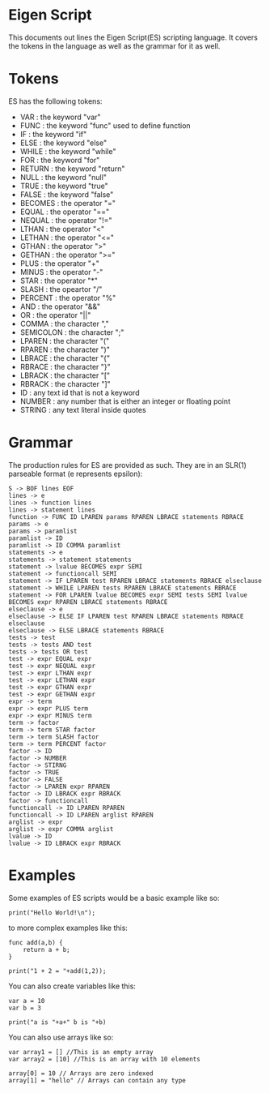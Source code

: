 Eigen Script
============

This documents out lines the Eigen Script(ES) scripting language. It covers
the tokens in the language as well as the grammar for it as well.

# Tokens

ES has the following tokens:

 - VAR : the keyword "var"
 - FUNC : the keyword "func" used to define function
 - IF : the keyword "if"
 - ELSE : the keyword "else"
 - WHILE : the keyword "while"
 - FOR : the keyword "for"
 - RETURN : the keyword "return"
 - NULL : the keyword "null"
 - TRUE : the keyword "true"
 - FALSE : the keyword "false"
 - BECOMES : the operator "="
 - EQUAL : the operator "=="
 - NEQUAL : the operator "!="
 - LTHAN : the operator "<"
 - LETHAN : the operator "<="
 - GTHAN : the operator ">"
 - GETHAN : the operator ">="
 - PLUS : the operator "+"
 - MINUS : the operator "-"
 - STAR : the operator "*"
 - SLASH : the opeartor "/"
 - PERCENT : the operator "%"
 - AND : the operator "&&"
 - OR : the operator "||"
 - COMMA : the character ","
 - SEMICOLON : the character ";"
 - LPAREN : the character "("
 - RPAREN : the character ")"
 - LBRACE : the character "{"
 - RBRACE : the character "}"
 - LBRACK : the character "["
 - RBRACK : the character "]"
 - ID : any text id that is not a keyword
 - NUMBER : any number that is either an integer or floating point
 - STRING : any text literal inside quotes

# Grammar

The production rules for ES are provided as such. They are in an SLR(1)
parseable format (e represents epsilon):

    S -> BOF lines EOF
    lines -> e
    lines -> function lines
    lines -> statement lines
    function -> FUNC ID LPAREN params RPAREN LBRACE statements RBRACE
    params -> e
    params -> paramlist
    paramlist -> ID
    paramlist -> ID COMMA paramlist
    statements -> e
    statements -> statement statements
    statement -> lvalue BECOMES expr SEMI
    statement -> functioncall SEMI
    statement -> IF LPAREN test RPAREN LBRACE statements RBRACE elseclause
    statement -> WHILE LPAREN tests RPAREN LBRACE statements RBRACE
    statement -> FOR LPAREN lvalue BECOMES expr SEMI tests SEMI lvalue BECOMES expr RPAREN LBRACE statements RBRACE
    elseclause -> e
    elseclause -> ELSE IF LPAREN test RPAREN LBRACE statements RBRACE elseclause
    elseclause -> ELSE LBRACE statements RBRACE
    tests -> test
    tests -> tests AND test
    tests -> tests OR test
    test -> expr EQUAL expr
    test -> expr NEQUAL expr
    test -> expr LTHAN expr
    test -> expr LETHAN expr
    test -> expr GTHAN expr
    test -> expr GETHAN expr
    expr -> term
    expr -> expr PLUS term
    expr -> expr MINUS term
    term -> factor
    term -> term STAR factor
    term -> term SLASH factor
    term -> term PERCENT factor
    factor -> ID
    factor -> NUMBER
    factor -> STIRNG
    factor -> TRUE
    factor -> FALSE
    factor -> LPAREN expr RPAREN
    factor -> ID LBRACK expr RBRACK
    factor -> functioncall
    functioncall -> ID LPAREN RPAREN
    functioncall -> ID LPAREN arglist RPAREN
    arglist -> expr
    arglist -> expr COMMA arglist
    lvalue -> ID
    lvalue -> ID LBRACK expr RBRACK

# Examples

Some examples of ES scripts would be a basic example like so:

    print("Hello World!\n");

to more complex examples like this:

    func add(a,b) {
        return a + b;
    }

    print("1 + 2 = "+add(1,2));

You can also create variables like this:

    var a = 10
    var b = 3

    print("a is "+a+" b is "+b)

You can also use arrays like so:

    var array1 = [] //This is an empty array
    var array2 = [10] //This is an array with 10 elements

    array[0] = 10 // Arrays are zero indexed
    array[1] = "hello" // Arrays can contain any type

